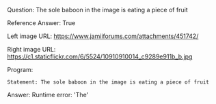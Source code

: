 Question: The sole baboon in the image is eating a piece of fruit

Reference Answer: True

Left image URL: https://www.jamiiforums.com/attachments/451742/

Right image URL: https://c1.staticflickr.com/6/5524/10910910014_c9289e911b_b.jpg

Program:

```
Statement: The sole baboon in the image is eating a piece of fruit
```
Answer: Runtime error: 'The'

